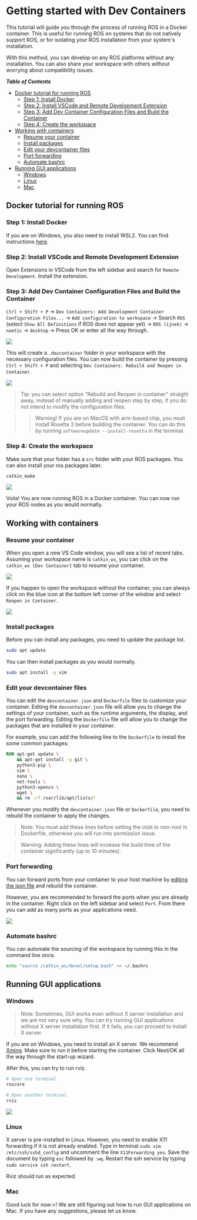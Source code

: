 # Getting started with Dev Containers

This tutorial will guide you through the process of running ROS in a Docker container. This is useful for running ROS on systems that do not natively support ROS, or for isolating your ROS installation from your system's installation.

With this method, you can develop on any ROS platforms without any installation. You can also share your workspace with others without worrying about compatibility issues.

***Table of Contents***
- [Docker tutorial for running ROS](#docker-tutorial-for-running-ros)
    - [Step 1: Install Docker](#step-1-install-docker)
    - [Step 2: Install VSCode and Remote Development Extension](#step-2-install-vscode-and-remote-development-extension)
    - [Step 3: Add Dev Container Configuration Files and Build the Container](#step-3-add-dev-container-configuration-files-and-build-the-container)
    - [Step 4: Create the workspace](#step-4-create-the-workspace)
- [Working with containers](#working-with-containers)
    - [Resume your container](#resume-your-container)
    - [Install packages](#install-packages)
    - [Edit your devcontainer files](#edit-your-devcontainer-files)
    - [Port forwarding](#port-forwarding)
    - [Automate bashrc](#automate-bashrc)
- [Running GUI applications](#running-gui-applications)
    - [Windows](#windows)
    - [Linux](#linux)
    - [Mac](#mac)

## Docker tutorial for running ROS

### Step 1: Install Docker 

If you are on Windows, you also need to install WSL2. You can find instructions [here](https://learn.microsoft.com/en-us/windows/wsl/install).

### Step 2: Install VSCode and Remote Development Extension

Open Extensions in VSCode from the left sidebar and search for `Remote Development`. Install the extension.

### Step 3: Add Dev Container Configuration Files and Build the Container

`Ctrl + Shift + P` -> `Dev Containers: Add Development Container Configuration Files...` -> `Add configuration to workspace` -> Search `ROS` (select `Show All Definitions` if ROS does not appear yet) -> `ROS (ijnek)` -> `noetic` -> `desktop` -> Press OK or enter all the way through.

![](./add_dev_container.gif)   

This will create a `.devcontainer` folder in your workspace with the necessary configuration files. You can now build the container by pressing `Ctrl + Shift + P` and selecting `Dev Containers: Rebuild and Reopen in Container`.

![](./rebuild_container.gif)

> Tip: you can select option "Rebuild and Reopen in container" straight away, instead of manually adding and reopen step by step, if you do not intend to modify the configuration files.

>> Warning! If you are on MacOS with arm-based chip, you must install Rosetta 2 before building the container. You can do this by running `softwareupdate --install-rosetta` in the terminal.

### Step 4: Create the workspace

Make sure that your folder has a `src` folder with your ROS packages. You can also install your ros packages later.

```bash
catkin_make
```

![](./catkin_make.gif)

Voila! You are now running ROS in a Docker container. You can now run your ROS nodes as you would normally.

## Working with containers

### Resume your container

When you open a new VS Code window, you will see a list of recent tabs. Assuming your workspace name is `catkin_ws`, you can click on the `catkin_ws [Dev Container]` tab to resume your container.

![](./open_container.gif)

If you happen to open the workspace without the container, you can always click on the blue icon at the bottom left corner of the window and select `Reopen in Container`.

![](./reopen_container.gif)

### Install packages

Before you can install any packages, you need to update the package list.

```bash
sudo apt update
```

You can then install packages as you would normally.

```bash
sudo apt install -y vim
```

### Edit your devcontainer files

You can edit the `devcontainer.json` and `Dockerfile` files to customize your container. Editing the `devcontainer.json` file will allow you to change the settings of your container, such as the runtime arguments, the display, and the port forwarding. Editing the `Dockerfile` file will allow you to change the packages that are installed in your container.

For example, you can add the following line to the `Dockerfile` to install the some common packages:

```Dockerfile
RUN apt-get update \
    && apt-get install -y git \
    python3-pip \
    vim \
    nano \
    net-tools \
    python3-opencv \
    wget \
    && rm -rf /var/lib/apt/lists/*
```

Whenever you modify the `devcontainer.json` file or `Dockerfile`, you need to rebuild the container to apply the changes.

> Note: You must add these lines before setting the `USER` to non-root in Dockerfile, otherwise you will run into permission issue.

> Warning: Adding these lines will increase the build time of the container significantly (up to 10 minutes).

### Port forwarding

You can forward ports from your container to your host machine by [editing the json file](https://code.visualstudio.com/docs/devcontainers/containers#_forwarding-or-publishing-a-port) and rebuild the container.

However, you are recommended to forward the ports when you are already in the container. Right click on the left sidebar and select `Port`. From there you can add as many ports as your applications need.

![](./port_forwarding.gif)

### Automate bashrc

You can automate the sourcing of the workspace by running this in the command line once.

```bash
echo "source /catkin_ws/devel/setup.bash" >> ~/.bashrc
```

## Running GUI applications

### Windows

> Note: Sometimes, GUI works even without X server installation and we are not very sure why. You can try running GUI applications without X server installation first. If it fails, you can proceed to install X server.

If you are on Windows, you need to install an X server. We recommend [Xming](https://sourceforge.net/projects/xming/). Make sure to run it before starting the container. Click Next/OK all the way through the start-up wizard.

After this, you can try to run rviz.

```bash
# Open one terminal
roscore

# Open another terminal
rviz
```

![](./rviz.gif)

### Linux

X server is pre-installed in Linux. However, you need to enable X11 forwarding if it is not already enabled. Type in terminal `sudo vim /etc/ssh/sshd_config` and uncomment the line `X11Forwarding yes`. Save the document by typing `esc` followed by `:wq`. Restart the ssh service by typing `sudo service ssh restart`.

Rviz should run as expected.

### Mac

Good luck for now:>! We are still figuring out how to run GUI applications on Mac. If you have any suggestions, please let us know.
